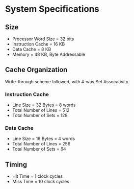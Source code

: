 # System Specifications

## Size

* Processor Word Size = 32 bits
* Instruction Cache = 16 KB
* Data Cache = 8 KB
* Memory = 48 KB, Byte Addressable

## Cache Organization

Write-through scheme followed, with 4-way Set Assocativity.

### Instruction Cache

* Line Size = 32 Bytes = 8 words
* Total Number of Lines = 512
* Total Number of Sets = 128

### Data Cache

* Line Size = 16 Bytes = 4 words
* Total Number of Lines = 256
* Total Number of Sets = 64

## Timing

* Hit Time = 1 clock cycles
* Miss Time = 10 clock cycles

